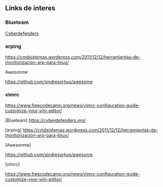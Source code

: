 ## Links de interes

### Blueteam

[Cyberdefenders](<https://cyberdefenders.org/>)


### arping

<https://cmdsistemas.wordpress.com/2011/12/12/herramientas-de-monitorizacion-arp-para-linux/>

Awesonme

<https://github.com/sindresorhus/awesome>


### vimrc

<https://www.freecodecamp.org/news/vimrc-configuration-guide-customize-your-vim-editor/>



[Blueteam] <https://cyberdefenders.org/>



[arping] <https://cmdsistemas.wordpress.com/2011/12/12/herramientas-de-monitorizacion-arp-para-linux/>



[Awesonme]

<https://github.com/sindresorhus/awesome>


[vimrc]

<https://www.freecodecamp.org/news/vimrc-configuration-guide-customize-your-vim-editor/>
